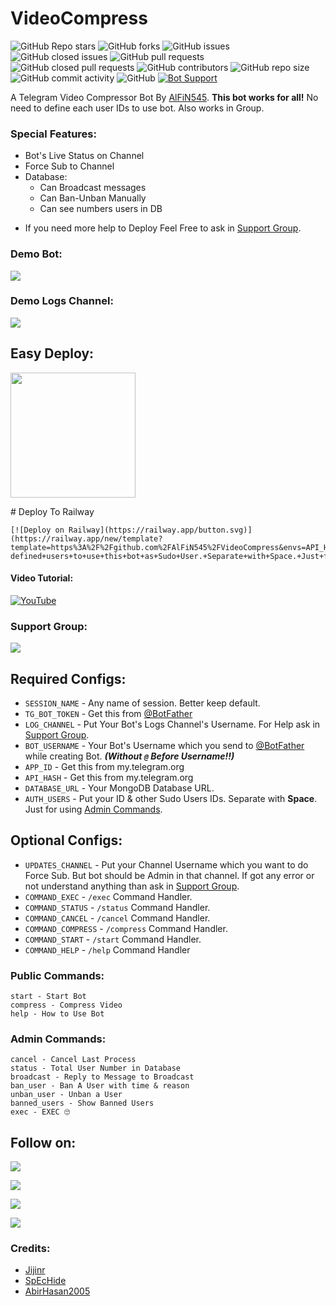 # VideoCompress
![GitHub Repo stars](https://img.shields.io/github/stars/AbirHasan2005/VideoCompress?color=blue&style=flat)
![GitHub forks](https://img.shields.io/github/forks/AbirHasan2005/VideoCompress?color=green&style=flat)
![GitHub issues](https://img.shields.io/github/issues/AbirHasan2005/VideoCompress)
![GitHub closed issues](https://img.shields.io/github/issues-closed/https://github.com/AlFiN545/VideoCompress)
![GitHub pull requests](https://img.shields.io/github/issues-pr/AbirHasan2005/VideoCompress)
![GitHub closed pull requests](https://img.shields.io/github/issues-pr-closed/AbirHasan2005/VideoCompress)
![GitHub contributors](https://img.shields.io/github/contributors/AbirHasan2005/VideoCompress?style=flat)
![GitHub repo size](https://img.shields.io/github/repo-size/AbirHasan2005/VideoCompress?color=red)
![GitHub commit activity](https://img.shields.io/github/commit-activity/m/AbirHasan2005/VideoCompress)
![GitHub](https://img.shields.io/github/license/AbirHasan2005/VideoCompress)
[![Bot Support](https://img.shields.io/badge/Video%20Compress%20Bot-support%20group-blue)](https://t.me/LinuxRepository_OT)


A Telegram Video Compressor Bot By [AlFiN545](https://t.me/linux_repo). **This bot works for all!** No need to define each user IDs to use bot. Also works in Group.

### Special Features:
- Bot's Live Status on Channel
- Force Sub to Channel
- Database:
	- Can Broadcast messages
	- Can Ban-Unban Manually
	- Can see numbers users in DB

* If you need more help to Deploy Feel Free to ask in [Support Group](https://t.me/linux_repo).

### Demo Bot:
<a href="https://t.me/VidCom_Robot"><img src="https://img.shields.io/badge/Demo-Telegram%20Bot-blue.svg?logo=telegram"></a>

### Demo Logs Channel:
<a href="https://t.me/VideoCompressLogs"><img src="https://img.shields.io/badge/Demo-Bot%20Logs%20Channel-blue.svg?logo=telegram"></a>

## Easy Deploy:
<p><a href="https://heroku.com/deploy"> <img src="https://img.shields.io/badge/Deploy%20To%20Heroku-blueviolet?style=for-the-badge&logo=heroku" width="200""/></a></p>
# Deploy To Railway
	
	[![Deploy on Railway](https://railway.app/button.svg)](https://railway.app/new/template?template=https%3A%2F%2Fgithub.com%2FAlFiN545%2FVideoCompress&envs=API_HASH%2CAPP_ID%2CAUTH_USERS%2CBOT_USERNAME%2CDATABASE_URL%2CENV%2CFINISHED_PROGRESS_STR%2CLOG_CHANNEL%2CSESSION_NAME%2CTG_BOT_TOKEN%2CUN_FINISHED_PROGRESS_STR%2CUPDATES_CHANNEL&API_HASHDesc=Get+this+value+from+https%3A%2F%2Fmy.telegram.org&APP_IDDesc=Get+this+value+from+https%3A%2F%2Fmy.telegram.org&AUTH_USERSDesc=Allow+only+pre-defined+users+to+use+this+bot+as+Sudo+User.+Separate+with+Space.+Just+for+using+Admin+Commands.&BOT_USERNAMEDesc=Your+Bot+Username.+Without+%60%40%60+before+Username%21&DATABASE_URLDesc=Your+MongoDB+URL+for+Database.+Ask+in+Support+Group%3A+https%3A%2F%2Ft.me%2Flinux_repo&ENVDesc=Setting+this+to+ANYTHING+will+enable+VARs+when+in+ENV+mode&FINISHED_PROGRESS_STRDesc=Should+be+a+single+character.&LOG_CHANNELDesc=Your+Bot%27s+Log+Channel%27s+Username.+For+Help+ask+in+%40linux_repo&SESSION_NAMEDesc=Keep+this+default&TG_BOT_TOKENDesc=Your+bot+token%2C+as+a+string.+Get+this+from+%40BotFather&UN_FINISHED_PROGRESS_STRDesc=Should+be+a+single+character.&UPDATES_CHANNELDesc=Do+Force+Sub%21+Add+your+Channel+username+which+you+want+to+do+Force+Sub.+Read+README.md+file+first%21&AUTH_USERSDefault=1232492076+1030177903+856827468&BOT_USERNAMEDefault=cpsycompressorbot&ENVDefault=ANYTHING&SESSION_NAMEDefault=AHCompressBot&referralCode=1NhDkt)
#### Video Tutorial:
[![YouTube](https://img.shields.io/badge/YouTube-Video%20Tutorial-red?logo=youtube)](https://youtu.be/gMRsSqaUkio)

### Support Group:
<a href="https://t.me/DevsZone"><img src="https://img.shields.io/badge/Telegram-Join%20Telegram%20Group-blue.svg?logo=telegram"></a>

## Required Configs:
* `SESSION_NAME` - Any name of session. Better keep default.
* `TG_BOT_TOKEN` - Get this from [@BotFather](https://t.me/BotFather)
* `LOG_CHANNEL` - Put Your Bot's Logs Channel's Username. For Help ask in [Support Group](https://t.me/linux_repo).
* `BOT_USERNAME` - Your Bot's Username which you send to [@BotFather](https://t.me/BotFather) while creating Bot. ***(Without `@` Before Username!!)***
* `APP_ID` - Get this from my.telegram.org
* `API_HASH` - Get this from my.telegram.org
* `DATABASE_URL` - Your MongoDB Database URL.
* `AUTH_USERS` - Put your ID & other Sudo Users IDs. Separate with **Space**. Just for using [Admin Commands](https://github.com/AbirHasan2005/VideoCompress#admin-commands).

## Optional Configs:
* `UPDATES_CHANNEL` - Put your Channel Username which you want to do Force Sub. But bot should be Admin in that channel. If got any error or not understand anything than ask in [Support Group](https://t.me/linux_repo).
* `COMMAND_EXEC` - `/exec` Command Handler.
* `COMMAND_STATUS` - `/status` Command Handler.
* `COMMAND_CANCEL` - `/cancel` Command Handler.
* `COMMAND_COMPRESS` - `/compress` Command Handler.
* `COMMAND_START` - `/start` Command Handler.
* `COMMAND_HELP` - `/help` Command Handler

### Public Commands:
```
start - Start Bot
compress - Compress Video
help - How to Use Bot
```

### Admin Commands:
```
cancel - Cancel Last Process
status - Total User Number in Database
broadcast - Reply to Message to Broadcast
ban_user - Ban A User with time & reason
unban_user - Unban a User
banned_users - Show Banned Users
exec - EXEC 🙄
```

## Follow on:
<p align="left">
<a href="https://github.com/AbirHasan2005"><img src="https://img.shields.io/badge/GitHub-Follow%20on%20GitHub-inactive.svg?logo=github"></a>
</p>
<p align="left">
<a href="https://twitter.com/AbirHasan2005"><img src="https://img.shields.io/badge/Twitter-Follow%20on%20Twitter-informational.svg?logo=twitter"></a>
</p>
<p align="left">
<a href="https://facebook.com/AbirHasan2005"><img src="https://img.shields.io/badge/Facebook-Follow%20on%20Facebook-blue.svg?logo=facebook"></a>
</p>
<p align="left">
<a href="https://instagram.com/AbirHasan2005"><img src="https://img.shields.io/badge/Instagram-Follow%20on%20Instagram-important.svg?logo=instagram"></a>
</p>

### Credits:
* [Jijinr](https://github.com/Jijinr)
* [SpEcHide](https://github.com/spechide)
* [AbirHasan2005](https://github.com/AbirHasan2005)
